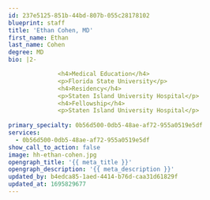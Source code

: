```yaml
---
id: 237e5125-851b-44bd-807b-055c28178102
blueprint: staff
title: 'Ethan Cohen, MD'
first_name: Ethan
last_name: Cohen
degree: MD
bio: |2-

              <h4>Medical Education</h4>
              <p>Florida State University</p>
              <h4>Residency</h4>
              <p>Staten Island University Hospital</p>
              <h4>Fellowship</h4>
              <p>Staten Island University Hospital</p>
          
primary_specialty: 0b56d500-0db5-48ae-af72-955a0519e5df
services:
  - 0b56d500-0db5-48ae-af72-955a0519e5df
show_call_to_action: false
image: hh-ethan-cohen.jpg
opengraph_title: '{{ meta_title }}'
opengraph_description: '{{ meta_description }}'
updated_by: b4edca85-1aed-4414-b76d-caa31d61829f
updated_at: 1695829677
---
```

